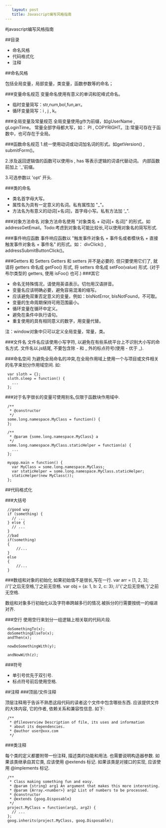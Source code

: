 ```yaml
---
   layout: post
   title: Javascript编写风格指南
---
```


#javascript编写风格指南

##目录

* 命名风格
* 代码格式化
* 注释

##命名风格

包括全局变量，局部变量，类变量，函数参数等的命名；

###变量命名规范
变量命名使用有意义的单词和驼峰式命名。

* 临时变量简写：str,num,bol,fun,arr。
* 循环变量简写：i , j , k。

###全局变量及常量规范
全局变量使用g作为前缀，如gUserName , gLoginTime。
常量全部字母都大写，如： PI , COPYRIGHT。注:常量可存在于函数中，也可存在于全局。

###函数命名规范
1.统一使用动词或动词加名词的形式。如getVersion() , submitForm()。

2.涉及返回逻辑值的函数可以使用is , has 等表示逻辑的词语代替动词。
内部函数前加上 '_'前缀。

3.可选参数以 'opt' 开头.

###类的命名

* 类名首字母大写。
* 属性名为具有一定意义的名词。私有属性加 "_"。
* 方法名为有意义的动词[+名词]，首字母小写。私有方法加 ‘_".

###对象方法命名
对象方法命名使用 "对象类名 + 动词[+ 名词]" 的形式。如addressGetEmail。Todo:考虑到对象名可能比较长,可以使用对象名的简写形式.

###事件响应函数
事件响应函数以 "触发事件对象名 + 事件名或者模块名 + 直接触发事件对象名 + 事件名" 的形式。如：
divClick() , addressSubmitButtonClick()。

###Getters 和 Setters
Getters 和 setters 并不是必要的. 但只要使用它们了, 就请将 getters 命名成 getFoo() 形式, 将 setters 命名成 setFoo(value) 形式. (对于布尔类型的 getters, 使用 isFoo() 也可.)
###其它

* 命名无特殊情况，请使用英语表示。切勿用汉语拼音。
* 变量名应该明确必要，避免容易混淆的缩写。
* 应该避免双重否定意义的变量，例如：bIsNotError, bIsNotFound，不可取。
* 变量的生命周期保持可用范围最小。
* 循环变量在循环中定义。
* 避免在条件中执行语句。
* 重复使用的具有相同意义的数字，用变量代替。

注：window对象中只可以定义全局变量，常量，类。

###文件名
文件名应该使用小写字符, 以避免在有些系统平台上不识别大小写的命名方式. 文件名以.js结尾, 不要包含除 - 和 _ 外的标点符号(使用 - 优于 _).

###命名空间
为避免全局命名的冲突,在全局作用域上使用一个与项目或文件相关的名字来划分作用域空间.
如:
  
     var sloth = {};
     sloth.sleep = function() {
       ...
     };

###对于名字很长的变量可使用别名,仅限于函数块作用域中.

     /**
      * @constructor
      */
     some.long.namespace.MyClass = function() {
     };

     /**
      * @param {some.long.namespace.MyClass} a
      */
     some.long.namespace.MyClass.staticHelper = function(a) {
       ...
     };

     myapp.main = function() {
       var MyClass = some.long.namespace.MyClass;
       var staticHelper = some.long.namespace.MyClass.staticHelper;
       staticHelper(new MyClass());
     };


##代码格式化

###大括号

     //good way
     if (something) {
       // ...
     } else {
       // ...
     }
     //bad
     if(something)
     {
         //...
     }
     else
     {
         //...
     }

###数组和对象的初始化
如果初始值不是很长,写在一行.
var arr = [1, 2, 3];  		//'['之后无空格,']'之前无空格. 
var obj = {a: 1, b: 2, c: 3};  	//'{'之后无空格,'}'之前无空格. 

数组和对象多行初始化以及字符串跨越多行的情况.被拆分的行需要按统一的缩进对齐.

###空行
使用空行来划分一组逻辑上相关联的代码片段.

     doSomethingTo(x);
     doSomethingElseTo(x);
     andThen(x);

     nowDoSomethingWith(y);

     andNowWith(z);

###符号

* 单引号优先于双引号.
* 标点符号前后使用空格.

##注释
###顶层/文件注释

顶层注释用于告诉不熟悉这段代码的读者这个文件中包含哪些东西. 应该提供文件的大体内容, 它的作者, 依赖关系和兼容性信息. 如下:

     
     /**
      * @fileoverview Description of file, its uses and information
      * about its dependencies.
      * @author user@xxx.com
      */

###类注释

每个类的定义都要附带一份注释, 描述类的功能和用法. 也需要说明构造器参数. 如果该类继承自其它类, 应该使用 @extends 标记. 如果该类是对接口的实现, 应该使用 @implements 标记.

     /**
      * Class making something fun and easy.
      * @param {string} arg1 An argument that makes this more interesting.
      * @param {Array.<number>} arg2 List of numbers to be processed.
      * @constructor
      * @extends {goog.Disposable}
      */
     project.MyClass = function(arg1, arg2) {
       // ...
     };
     goog.inherits(project.MyClass, goog.Disposable);




